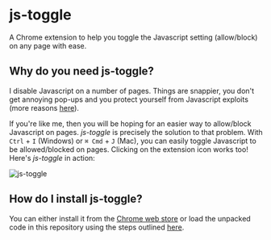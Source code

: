 # js-toggle

A Chrome extension to help you toggle the Javascript setting (allow/block) on any page with ease.

## Why do you need js-toggle?

I disable Javascript on a number of pages. Things are snappier, you don't get annoying pop-ups and you protect yourself from Javascript exploits (more reasons [here](https://softwareengineering.stackexchange.com/questions/26179/why-do-people-disable-javascript)).

If you're like me, then you will be hoping for an easier way to allow/block Javascript on pages. *js-toggle* is precisely the solution to that problem. With `Ctrl` + `I` (Windows) or `⌘ Cmd` + `J` (Mac), you can easily toggle Javascript to be allowed/blocked on pages. Clicking on the extension icon works too! Here's *js-toggle* in action:

![js-toggle](https://user-images.githubusercontent.com/10496851/57187644-3c8a8d00-6ec0-11e9-98a9-e76bcc091ef7.gif)

## How do I install js-toggle?

You can either install it from the [Chrome web store](https://chrome.google.com/webstore/detail/js-toggle/mdjbjncpgebfmegaljihajkedlaajeja/) or load the unpacked code in this repository using the steps outlined [here](https://developer.chrome.com/extensions/getstarted#manifest).
